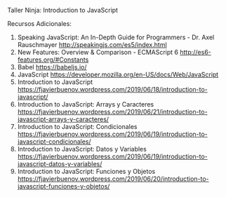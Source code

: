Taller Ninja: Introduction to JavaScript

Recursos Adicionales:
1. Speaking JavaScript: An In-Depth Guide for Programmers - Dr. Axel Rauschmayer
  http://speakingjs.com/es5/index.html
2. New Features: Overview & Comparison - ECMAScript 6
  http://es6-features.org/#Constants
3. Babel
  https://babeljs.io/
4. JavaScript
  https://developer.mozilla.org/en-US/docs/Web/JavaScript
5. Introduction to JavaScript
  https://fjavierbuenov.wordpress.com/2019/06/18/introduction-to-javascript/
6. Introduction to JavaScript: Arrays y Caracteres
  https://fjavierbuenov.wordpress.com/2019/06/21/introduction-to-javascript-arrays-y-caracteres/
7. Introduction to JavaScript: Condicionales
  https://fjavierbuenov.wordpress.com/2019/06/19/introduction-to-javascript-condicionales/
8. Introduction to JavaScript: Datos y Variables
  https://fjavierbuenov.wordpress.com/2019/06/19/introduction-to-javascript-datos-y-variables/
9. Introduction to JavaScript: Funciones y Objetos
  https://fjavierbuenov.wordpress.com/2019/06/20/introduction-to-javascript-funciones-y-objetos/
